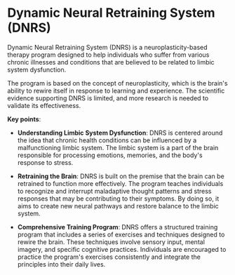 # Dynamic Neural Retraining System (DNRS)

Dynamic Neural Retraining System (DNRS) is a neuroplasticity-based therapy program designed to help individuals who suffer from various chronic illnesses and conditions that are believed to be related to limbic system dysfunction.

The program is based on the concept of neuroplasticity, which is the brain's ability to rewire itself in response to learning and experience. The scientific evidence supporting DNRS is limited, and more research is needed to validate its effectiveness.

**Key points**:

* **Understanding Limbic System Dysfunction**: DNRS is centered around the idea that chronic health conditions can be influenced by a malfunctioning limbic system. The limbic system is a part of the brain responsible for processing emotions, memories, and the body's response to stress.

* **Retraining the Brain**: DNRS is built on the premise that the brain can be retrained to function more effectively. The program teaches individuals to recognize and interrupt maladaptive thought patterns and stress responses that may be contributing to their symptoms. By doing so, it aims to create new neural pathways and restore balance to the limbic system.

* **Comprehensive Training Program**: DNRS offers a structured training program that includes a series of exercises and techniques designed to rewire the brain. These techniques involve sensory input, mental imagery, and specific cognitive practices. Individuals are encouraged to practice the program's exercises consistently and integrate the principles into their daily lives.
